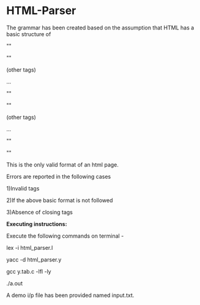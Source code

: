 # HTML-Parser
The grammar has been created based on the assumption that HTML has a basic structure of 

"<html>"

"<head>"

(other tags)

...

"</head>"

"<body>"

(other tags)

...

"</body>" 

"</html>"

This is the only valid format of an html page.

Errors are reported in the following cases

1)Invalid tags

2)If the above basic format is not followed

3)Absence of closing tags

**Executing instructions:**

Execute the following commands on terminal -

lex -i html_parser.l

yacc -d html_parser.y

gcc y.tab.c -lfl -ly

./a.out

A demo i/p file has been provided named input.txt.
